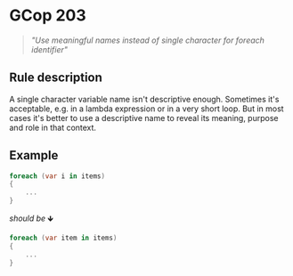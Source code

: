 ﻿# GCop 203

> *"Use meaningful names instead of single character for foreach identifier"*

## Rule description

A single character variable name isn't descriptive enough. Sometimes it's acceptable, e.g. in a lambda expression or in a very short loop. But in most cases it's better to use a descriptive name to reveal its meaning, purpose and role in that context.

## Example

```csharp
foreach (var i in items)
{
    ...
}
```

*should be* 🡻

```csharp
foreach (var item in items)
{
    ...
}
```